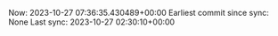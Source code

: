 Now: 2023-10-27 07:36:35.430489+00:00 Earliest commit since sync: None Last sync: 2023-10-27 02:30:10+00:00
